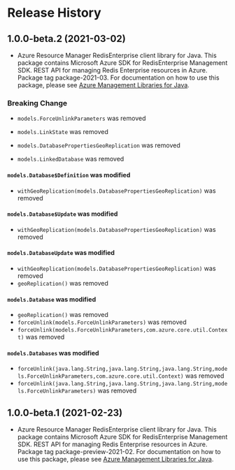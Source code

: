 # Release History

## 1.0.0-beta.2 (2021-03-02)

- Azure Resource Manager RedisEnterprise client library for Java. This package contains Microsoft Azure SDK for RedisEnterprise Management SDK. REST API for managing Redis Enterprise resources in Azure. Package tag package-2021-03. For documentation on how to use this package, please see [Azure Management Libraries for Java](https://aka.ms/azsdk/java/mgmt).

### Breaking Change

* `models.ForceUnlinkParameters` was removed

* `models.LinkState` was removed

* `models.DatabasePropertiesGeoReplication` was removed

* `models.LinkedDatabase` was removed

#### `models.Database$Definition` was modified

* `withGeoReplication(models.DatabasePropertiesGeoReplication)` was removed

#### `models.Database$Update` was modified

* `withGeoReplication(models.DatabasePropertiesGeoReplication)` was removed

#### `models.DatabaseUpdate` was modified

* `withGeoReplication(models.DatabasePropertiesGeoReplication)` was removed
* `geoReplication()` was removed

#### `models.Database` was modified

* `geoReplication()` was removed
* `forceUnlink(models.ForceUnlinkParameters)` was removed
* `forceUnlink(models.ForceUnlinkParameters,com.azure.core.util.Context)` was removed

#### `models.Databases` was modified

* `forceUnlink(java.lang.String,java.lang.String,java.lang.String,models.ForceUnlinkParameters,com.azure.core.util.Context)` was removed
* `forceUnlink(java.lang.String,java.lang.String,java.lang.String,models.ForceUnlinkParameters)` was removed

## 1.0.0-beta.1 (2021-02-23)

- Azure Resource Manager RedisEnterprise client library for Java. This package contains Microsoft Azure SDK for RedisEnterprise Management SDK. REST API for managing Redis Enterprise resources in Azure. Package tag package-preview-2021-02. For documentation on how to use this package, please see [Azure Management Libraries for Java](https://aka.ms/azsdk/java/mgmt).
